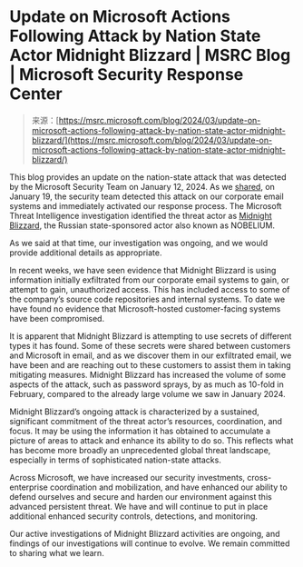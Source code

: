 <!--yml
category: 未分类
date: 2024-05-27 14:45:38
-->

# Update on Microsoft Actions Following Attack by Nation State Actor Midnight Blizzard | MSRC Blog | Microsoft Security Response Center

> 来源：[https://msrc.microsoft.com/blog/2024/03/update-on-microsoft-actions-following-attack-by-nation-state-actor-midnight-blizzard/](https://msrc.microsoft.com/blog/2024/03/update-on-microsoft-actions-following-attack-by-nation-state-actor-midnight-blizzard/)

This blog provides an update on the nation-state attack that was detected by the Microsoft Security Team on January 12, 2024\. As we [shared](https://msrc.microsoft.com/blog/2024/01/microsoft-actions-following-attack-by-nation-state-actor-midnight-blizzard/), on January 19, the security team detected this attack on our corporate email systems and immediately activated our response process. The Microsoft Threat Intelligence investigation identified the threat actor as [Midnight Blizzard](https://www.microsoft.com/en-us/security/blog/tag/midnight-blizzard-nobelium/?sort-by=newest-oldest&date=any), the Russian state-sponsored actor also known as NOBELIUM.  

As we said at that time, our investigation was ongoing, and we would provide additional details as appropriate. 

In recent weeks, we have seen evidence that Midnight Blizzard is using information initially exfiltrated from our corporate email systems to gain, or attempt to gain, unauthorized access. This has included access to some of the company’s source code repositories and internal systems. To date we have found no evidence that Microsoft-hosted customer-facing systems have been compromised. 

It is apparent that Midnight Blizzard is attempting to use secrets of different types it has found. Some of these secrets were shared between customers and Microsoft in email, and as we discover them in our exfiltrated email, we have been and are reaching out to these customers to assist them in taking mitigating measures. Midnight Blizzard has increased the volume of some aspects of the attack, such as password sprays, by as much as 10-fold in February, compared to the already large volume we saw in January 2024. 

Midnight Blizzard’s ongoing attack is characterized by a sustained, significant commitment of the threat actor’s resources, coordination, and focus. It may be using the information it has obtained to accumulate a picture of areas to attack and enhance its ability to do so. This reflects what has become more broadly an unprecedented global threat landscape, especially in terms of sophisticated nation-state attacks.  

Across Microsoft, we have increased our security investments, cross-enterprise coordination and mobilization, and have enhanced our ability to defend ourselves and secure and harden our environment against this advanced persistent threat. We have and will continue to put in place additional enhanced security controls, detections, and monitoring. 

Our active investigations of Midnight Blizzard activities are ongoing, and findings of our investigations will continue to evolve. We remain committed to sharing what we learn.